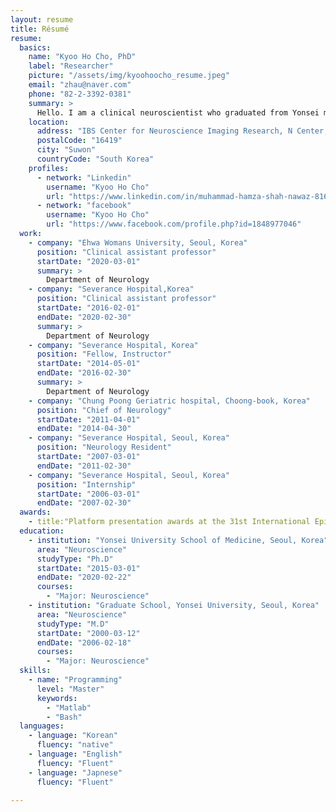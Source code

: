 ```yaml
---
layout: resume
title: Résumé
resume:
  basics:
    name: "Kyoo Ho Cho, PhD"
    label: "Researcher"
    picture: "/assets/img/kyoohoocho_resume.jpeg"
    email: "zhau@naver.com"
    phone: "82-2-3392-0381"
    summary: >
      Hello. I am a clinical neuroscientist who graduated from Yonsei medical school and got a doctorate in philosophyin 2020. With experience of ten years as a neurologist in Severance hospital, I have a wealth of clinical experience and knowledge of research with accomplishment of a few publication. My subspeciality in neuroscience spans epilepsy, sleep disorders, and disorders of consciousness. I also have skills especially in quantitative neuroimaging, neurophysiology (intracranial EEG and MEG) and basic computer programming.I am glad to meet Combine members to collaborate with, in projects such as large-scale brain dynamic modelling of epilepsy and its comorbid condition.
    location:
      address: "IBS Center for Neuroscience Imaging Research, N Center, Sungkyunkwan University, Seobu-ro 2066, Jangan-gu"
      postalCode: "16419"
      city: "Suwon"
      countryCode: "South Korea"
    profiles:
      - network: "Linkedin"
        username: "Kyoo Ho Cho"
        url: "https://www.linkedin.com/in/muhammad-hamza-shah-nawaz-81657660/"
      - network: "facebook"
        username: "Kyoo Ho Cho"
        url: "https://www.facebook.com/profile.php?id=1848977046"        
  work:
    - company: "Ehwa Womans University, Seoul, Korea"
      position: "Clinical assistant professor"
      startDate: "2020-03-01"
      summary: >
        Department of Neurology
    - company: "Severance Hospital,Korea"
      position: "Clinical assistant professor"
      startDate: "2016-02-01"
      endDate: "2020-02-30"
      summary: >
        Department of Neurology
    - company: "Severance Hospital, Korea"
      position: "Fellow, Instructor"
      startDate: "2014-05-01"
      endDate: "2016-02-30"
      summary: >
        Department of Neurology
    - company: "Chung Poong Geriatric hospital, Choong-book, Korea"
      position: "Chief of Neurology"
      startDate: "2011-04-01"
      endDate: "2014-04-30"
    - company: "Severance Hospital, Seoul, Korea"
      position: "Neurology Resident"
      startDate: "2007-03-01"
      endDate: "2011-02-30"        
    - company: "Severance Hospital, Seoul, Korea"
      position: "Internship"
      startDate: "2006-03-01"
      endDate: "2007-02-30"       
  awards:
    - title:"Platform presentation awards at the 31st International Epilepsy congress,2015"
  education:
    - institution: "Yonsei University School of Medicine, Seoul, Korea"
      area: "Neuroscience"
      studyType: "Ph.D"
      startDate: "2015-03-01"
      endDate: "2020-02-22"
      courses:
        - "Major: Neuroscience"
    - institution: "Graduate School, Yonsei University, Seoul, Korea"
      area: "Neuroscience"
      studyType: "M.D"
      startDate: "2000-03-12"
      endDate: "2006-02-18"
      courses:
        - "Major: Neuroscience"
  skills:
    - name: "Programming"
      level: "Master"
      keywords:
        - "Matlab"
        - "Bash"
  languages:
    - language: "Korean"
      fluency: "native"
    - language: "English"
      fluency: "Fluent"
    - language: "Japnese"
      fluency: "Fluent"

---
```

